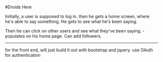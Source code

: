 #Droids Here

Initially, a user is supposed to log in.
then he gets a home screen, where he's able to say something.
He gets to see what he's been saying.

Then he can click on other users and see what they've been saying. - populates on his home page.
Can add followers.




-------------------------------------------------------------

for the front end, will just build it out with bootstrap and jquery.
use OAuth for authentication

